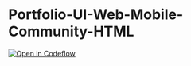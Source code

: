 # Portfolio-UI-Web-Mobile-Community-HTML

[![Open in Codeflow](https://developer.stackblitz.com/img/open_in_codeflow.svg)](https:///pr.new/Rphamily/Portfolio-UI-Web-Mobile-Community-HTML)
